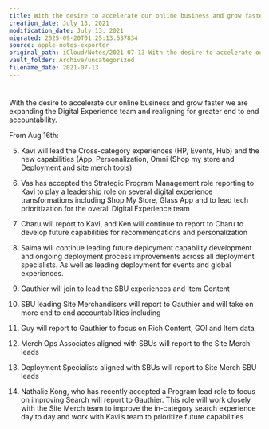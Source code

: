 ```yaml
---
title: With the desire to accelerate our online business and grow faster…
creation_date: July 13, 2021
modification_date: July 13, 2021
migrated: 2025-09-20T01:25:13.637834
source: apple-notes-exporter
original_path: iCloud/Notes/2021-07-13-With the desire to accelerate our online business and grow faster….md
vault_folder: Archive/uncategorized
filename_date: 2021-07-13
---
```



# 

With the desire to accelerate our online business and grow faster we are expanding the Digital Experience team and realigning for greater end to end accountability.

From Aug 16th:

5. Kavi will lead the Cross-category experiences (HP, Events, Hub) and the new capabilities (App, Personalization, Omni (Shop my store and Deployment and site merch tools) 

6. Vas has accepted the Strategic Program Management role reporting to Kavi to play a leadership role on several digital experience transformations including Shop My Store, Glass App and to lead tech prioritization for the overall Digital Experience team 

7. Charu will report to Kavi, and Ken will continue to report to Charu to develop future capabilities for recommendations and personalization 

8. Saima will continue leading future deployment capability development and ongoing deployment process improvements across all deployment specialists. As well as leading deployment for events and global experiences.

1. Gauthier will join to lead the SBU experiences and Item Content

2. SBU leading Site Merchandisers will report to Gauthier and will take on more end to end accountabilities including 

2. Guy will report to Gauthier to focus on Rich Content, GOI and Item data

3. Merch Ops Associates aligned with SBUs will report to the Site Merch leads

4. Deployment Specialists aligned with SBUs will report to Site Merch SBU leads

5. Nathalie Kong, who has recently accepted a Program lead role to focus on improving Search will report to Gauthier. This role will work closely with the Site Merch team to improve the in-category search experience day to day and work with Kavi’s team to prioritize future capabilities
